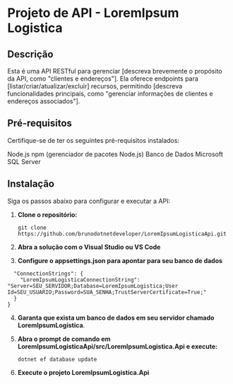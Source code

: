 # Projeto de API - LoremIpsum Logistica

## Descrição

Esta é uma API RESTful para gerenciar [descreva brevemente o propósito da API, como "clientes e endereços"]. Ela oferece endpoints para [listar/criar/atualizar/excluir] recursos, permitindo [descreva funcionalidades principais, como "gerenciar informações de clientes e endereços associados"].

## Pré-requisitos
Certifique-se de ter os seguintes pré-requisitos instalados:

Node.js 
npm (gerenciador de pacotes Node.js)
Banco de Dados Microsoft SQL Server

## Instalação
Siga os passos abaixo para configurar e executar a API:

1. **Clone o repositório:**

    ```git clone https://github.com/brunodotnetdeveloper/LoremIpsumLogisticaApi.git```

2. **Abra a solução com o Visual Studio ou VS Code**

3. **Configure o appsettings.json para apontar para seu banco de dados**

```{
  "ConnectionStrings": {
    "LoremIpsumLogisticaConnectionString": "Server=SEU_SERVIDOR;Database=LoremIpsumLogistica;User Id=SEU_USUARIO;Password=SUA_SENHA;TrustServerCertificate=True;"
  }
}
```

4. **Garanta que exista um banco de dados em seu servidor chamado LoremIpsumLogistica**.

5. **Abra o prompt de comando em LoremIpsumLogisticaApi/src/LoremIpsumLogistica.Api e execute:**

    ```dotnet ef database update```
 
6. **Execute o projeto LoremIpsumLogistica.Api**

